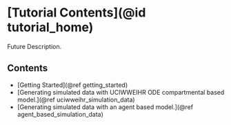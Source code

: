 # [Tutorial Contents](@id tutorial_home)

Future Description.

## Contents

- [Getting Started](@ref getting_started)
- [Generating simulated data with UCIWWEIHR ODE compartmental based model.](@ref uciwweihr_simulation_data)
- [Generating simulated data with an agent based model.](@ref agent_based_simulation_data)


